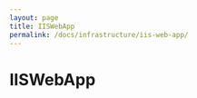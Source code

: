 ```yaml
---
layout: page
title: IISWebApp
permalink: /docs/infrastructure/iis-web-app/
---
```


IISWebApp
=========